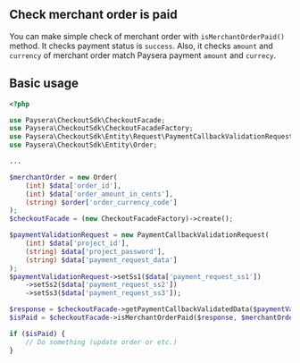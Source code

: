 ## Check merchant order is paid
You can make simple check of merchant order with `isMerchantOrderPaid()` method. It checks payment status is `success`. Also, it checks `amount` and `currency` of merchant order match Paysera payment `amount` and `currecy`.

## Basic usage

```php
<?php

use Paysera\CheckoutSdk\CheckoutFacade;
use Paysera\CheckoutSdk\CheckoutFacadeFactory;
use Paysera\CheckoutSdk\Entity\Request\PaymentCallbackValidationRequest;
use Paysera\CheckoutSdk\Entity\Order;

...

$merchantOrder = new Order(
    (int) $data['order_id'],
    (int) $data['order_amount_in_cents'],
    (string) $order['order_currency_code']
);
$checkoutFacade = (new CheckoutFacadeFactory)->create();

$paymentValidationRequest = new PaymentCallbackValidationRequest(
    (int) $data['project_id'],
    (string) $data['project_password'],
    (string) $data['payment_request_data']
);
$paymentValidationRequest->setSs1($data['payment_request_ss1'])
    ->setSs2($data['payment_request_ss2'])
    ->setSs3($data['payment_request_ss3']);

$response = $checkoutFacade->getPaymentCallbackValidatedData($paymentValidationRequest);
$isPaid = $checkoutFacade->isMerchantOrderPaid($response, $merchantOrder);

if ($isPaid) {
    // Do something (update order or etc.)
}
```
